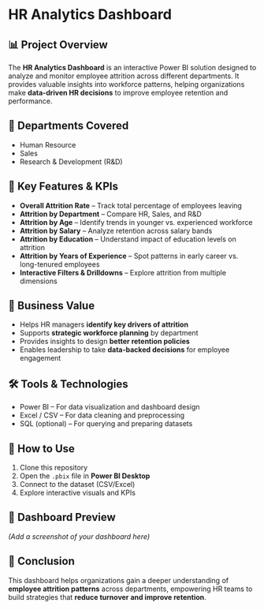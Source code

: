 # HR Analytics Dashboard  

## 📊 Project Overview  
The **HR Analytics Dashboard** is an interactive Power BI solution designed to analyze and monitor employee attrition across different departments. It provides valuable insights into workforce patterns, helping organizations make **data-driven HR decisions** to improve employee retention and performance.  

## 🏢 Departments Covered  
- Human Resource  
- Sales  
- Research & Development (R&D)  

## 🔑 Key Features & KPIs  
- **Overall Attrition Rate** – Track total percentage of employees leaving  
- **Attrition by Department** – Compare HR, Sales, and R&D  
- **Attrition by Age** – Identify trends in younger vs. experienced workforce  
- **Attrition by Salary** – Analyze retention across salary bands  
- **Attrition by Education** – Understand impact of education levels on attrition  
- **Attrition by Years of Experience** – Spot patterns in early career vs. long-tenured employees  
- **Interactive Filters & Drilldowns** – Explore attrition from multiple dimensions  

## 🎯 Business Value  
- Helps HR managers **identify key drivers of attrition**  
- Supports **strategic workforce planning** by department  
- Provides insights to design **better retention policies**  
- Enables leadership to take **data-backed decisions** for employee engagement  

## 🛠️ Tools & Technologies  
- Power BI – For data visualization and dashboard design  
- Excel / CSV – For data cleaning and preprocessing  
- SQL (optional) – For querying and preparing datasets  

## 🚀 How to Use  
1. Clone this repository  
2. Open the `.pbix` file in **Power BI Desktop**  
3. Connect to the dataset (CSV/Excel)  
4. Explore interactive visuals and KPIs  

## 📸 Dashboard Preview  
*(Add a screenshot of your dashboard here)*  

## 📌 Conclusion  
This dashboard helps organizations gain a deeper understanding of **employee attrition patterns** across departments, empowering HR teams to build strategies that **reduce turnover and improve retention**.  
